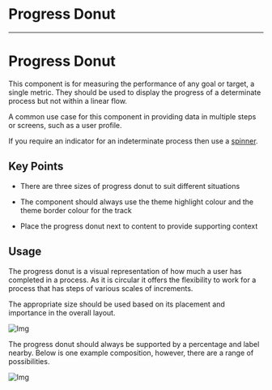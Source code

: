 
# Progress Donut

---

# Progress Donut

This component is for measuring the performance of any goal or target, a single metric. They should be used to display the progress of a determinate process but not within a linear flow. 

A common use case for this component in providing data in multiple steps or screens, such as a user profile. 

If you require an indicator for an indeterminate process then use a [spinner]().

## Key Points

- There are three sizes of progress donut to suit different situations

- The component should always use the theme highlight colour and the theme border colour for the track

- Place the progress donut next to content to provide supporting context

## Usage

The progress donut is a visual representation of how much a user has completed in a process. As it is circular it offers the flexibility to work for a process that has steps of various scales of increments. 

The appropriate size should be used based on its placement and importance in the overall layout.

![Img](https://studio-assets.supernova.io/design-systems/16150/7882d3d3-a9a4-447f-b4b2-8fb57d39b120.jpg?Expires=1977609600&Policy=eyJTdGF0ZW1lbnQiOlt7IlJlc291cmNlIjoiaHR0cHM6Ly9zdHVkaW8tYXNzZXRzLnN1cGVybm92YS5pby9kZXNpZ24tc3lzdGVtcy8xNjE1MC83ODgyZDNkMy1hOWE0LTQ0N2YtYjRiMi04ZmI1N2QzOWIxMjAuanBnIiwiQ29uZGl0aW9uIjp7IkRhdGVMZXNzVGhhbiI6eyJBV1M6RXBvY2hUaW1lIjoxOTc3NjA5NjAwfX19XX0_&Signature=QUhMposMzA1cTEoFyWY1Lb~J7bvYswAwtUAqC-ATgj0A1C6~yaVZq42leuuGewT6~0GDLJH3Qm84WYJqfkSn8VVUzOtgfbeJl3MWKoru~F3JWql3eS7HaYXqLLsiwRi~JB-czA6MLBdUF94HVYXYmGzxsCeUeyuIBjKSW7LkZUtIAH0qJ4XnmGX6R66Ibmr-6l~BR9lDXv76rcra8I7cqyph5YxQdQstjrv9LWO97~BA66GjORG-Ma14g7E49gxGJt-sLaxUbHXnnWaSx4Hwb1ghy5KSNf5XXJDpk4iAwweKKvrQvX4BWbaNRuP~UaH1DHSvufdQSC6bhImaSW6dhA__&Key-Pair-Id=APKAJGK34LCCAUR7N6LA)

The progress donut should always be supported by a percentage and label nearby. Below is one example composition, however, there are a range of possibilities.

![Img](https://studio-assets.supernova.io/design-systems/16150/2f5d9ba4-81f2-49c4-85cf-988fdd8b84ca.jpg?Expires=1977609600&Policy=eyJTdGF0ZW1lbnQiOlt7IlJlc291cmNlIjoiaHR0cHM6Ly9zdHVkaW8tYXNzZXRzLnN1cGVybm92YS5pby9kZXNpZ24tc3lzdGVtcy8xNjE1MC8yZjVkOWJhNC04MWYyLTQ5YzQtODVjZi05ODhmZGQ4Yjg0Y2EuanBnIiwiQ29uZGl0aW9uIjp7IkRhdGVMZXNzVGhhbiI6eyJBV1M6RXBvY2hUaW1lIjoxOTc3NjA5NjAwfX19XX0_&Signature=dlcdLeq~icRFPbe72Uu5qbLxeXHwbr~SWVfju4uqufvUqdXIIewbmNyRFZasMMqID3bOW3CJmgJ~~mRwjm0q2Sq-SF56akqoSUDk44RRSvgh1FSsm5IehP-MkrZpNZ6KWnvfHIXhv92uhWWmx30dBIX4Xb2d8V49VYZ~h9zp~BEDyj32EkVxp0Kyxe2BEhdRuURU8fKubOSId9GTMhq75ywDxqK5fjg2WBCf6OZ8YzrXhLDh~ooJgExy1dZ6axH1toExGYYsEDrc~sm9pnqgMik4SVmjLCHBKjqPesMONaPZm1QYM3jpRdNW4Ssq24frfQ5hLYXTNIFaQP8Xv3Q6EQ__&Key-Pair-Id=APKAJGK34LCCAUR7N6LA)